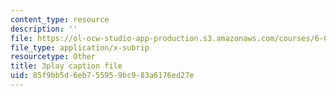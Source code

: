 ```yaml
---
content_type: resource
description: ''
file: https://ol-ocw-studio-app-production.s3.amazonaws.com/courses/6-004-computation-structures-spring-2017/85f9bb5d6eb755959bc983a6176ed27e_9eWKuWyXYKY.vtt
file_type: application/x-subrip
resourcetype: Other
title: 3play caption file
uid: 85f9bb5d-6eb7-5595-9bc9-83a6176ed27e
---
```

